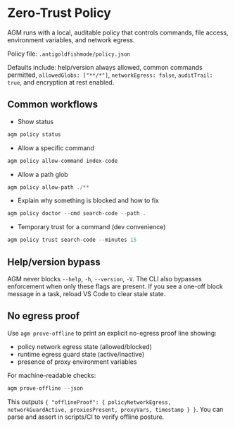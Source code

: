 # Zero-Trust Policy

AGM runs with a local, auditable policy that controls commands, file access, environment variables, and network egress.

Policy file: `.antigoldfishmode/policy.json`

Defaults include: help/version always allowed, common commands permitted, `allowedGlobs: ["**/*"]`, `networkEgress: false`, `auditTrail: true`, and encryption at rest enabled.

## Common workflows

- Show status
```powershell
agm policy status
```

- Allow a specific command
```powershell
agm policy allow-command index-code
```

- Allow a path glob
```powershell
agm policy allow-path ./**
```

- Explain why something is blocked and how to fix
```powershell
agm policy doctor --cmd search-code --path .
```

- Temporary trust for a command (dev convenience)
```powershell
agm policy trust search-code --minutes 15
```

## Help/version bypass
AGM never blocks `--help`, `-h`, `--version`, `-V`. The CLI also bypasses enforcement when only these flags are present. If you see a one-off block message in a task, reload VS Code to clear stale state.

## No egress proof
Use `agm prove-offline` to print an explicit no-egress proof line showing:
- policy network egress state (allowed/blocked)
- runtime egress guard state (active/inactive)
- presence of proxy environment variables

For machine-readable checks:
```powershell
agm prove-offline --json
```
This outputs `{ "offlineProof": { policyNetworkEgress, networkGuardActive, proxiesPresent, proxyVars, timestamp } }`.
You can parse and assert in scripts/CI to verify offline posture.
